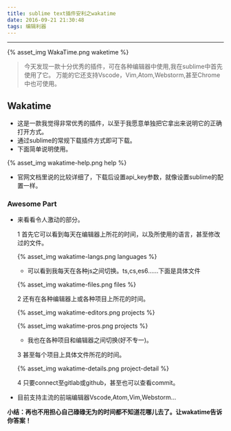 ```yaml
---
title: sublime text插件安利之wakatime
date: 2016-09-21 21:30:48
tags: 编辑利器
---
```


<hr>

{% asset_img WakaTime.png waketime %}

<blockquote>
	今天发现一款十分优秀的插件，可在各种编辑器中使用,我在sublime中首先使用了它。
	万能的它还支持Vscode，Vim,Atom,Webstorm,甚至Chrome中也可使用。

</blockquote>

<!-- more-->

## Wakatime

*  这是一款我觉得非常优秀的插件，以至于我愿意单独把它拿出来说明它的正确打开方式。
*  通过sublime的常规下载插件方式即可下载。
*  下面简单说明使用。

{% asset_img wakatime-help.png help %}

*  官网文档里说的比较详细了，下载后设置api_key参数，就像设置sublime的配置一样。

### Awesome Part

*  来看看令人激动的部分。

   1  首先它可以看到每天在编辑器上所花的时间，以及所使用的语言，甚至修改过的文件。

   {% asset_img wakatime-langs.png languages %}

   *  可以看到我每天在各种js之间切换。ts,cs,es6……下面是具体文件

   {% asset_img wakatime-files.png files %}

   2  还有在各种编辑器上或各种项目上所花的时间。

   {% asset_img wakatime-editors.png projects %}

   {% asset_img wakatime-pros.png projects %}

   *  我也在各种项目和编辑器之间切换(好不专一)。

   3  甚至每个项目上具体文件所花的时间。

   {% asset_img wakatime-details.png project-detail %}

   4  只要connect至gitlab或github，甚至也可以查看commit。

*  目前支持主流的前端编辑器Vscode,Atom,Vim,Webstorm...


**小结：再也不用担心自己碌碌无为的时间都不知道花哪儿去了。让wakatime告诉你答案！**


